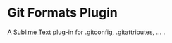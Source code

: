# Git Formats Plugin

A [Sublime Text](http://www.sublimetext.com) plug-in for .gitconfig, .gitattributes, ... .
